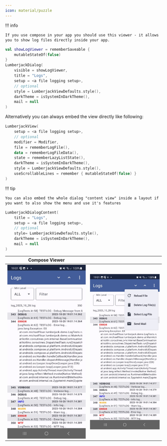 ```yaml
---
icon: material/puzzle
---
```


!!! info

    If you use compose in your app you should use this viewer - it allows you to show log files directly inside your app.

```kotlin
val showLogViewer = rememberSaveable {
    mutableStateOf(false)
}
LumberjackDialog(
    visible = showLogViewer,
    title = "Logs",
    setup = <a file logging setup>,
    // optional
    style = LumberjackViewDefaults.style(),
    darkTheme = isSystemInDarkTheme(),
    mail = null
)
```

Alternatively you can always embed the view directly like following:

```kotlin
LumberjackView(
    setup = <a file logging setup>,
    // optional
    modifier = Modifier,
    file = rememberLogFile(),
    data = rememberLogFileData(),
    state = rememberLazyListState(),
    darkTheme = isSystemInDarkTheme(),
    style = LumberjackViewDefaults.style(),
    useScrollableLines = remember { mutableStateOf(false) }
)
```


!!! tip

    You can also embed the whole dialog "content view" inside a layout if you want to also show the menu and use it's features

```kotlin
LumberjackDialogContent(
    title = "Logs",
    setup = <a file logging setup>,
    // optional
    style= LumberjackViewDefaults.style(),
    darkTheme = isSystemInDarkTheme(),
    mail = null
)
```

| Compose Viewer                                              |                                                             |
|-------------------------------------------------------------|-------------------------------------------------------------|
| ![Viewer](../screenshots/composeviewer/compose-viewer1.jpg) | ![Viewer](../screenshots/composeviewer/compose-viewer2.jpg) |